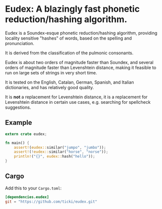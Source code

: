 # Eudex: A blazingly fast phonetic reduction/hashing algorithm.

Eudex is a Soundex-esque phonetic reduction/hashing algorithm, providing
locality sensitive "hashes" of words, based on the spelling and pronunciation.

It is derived from the classification of the pulmonic consonants.

Eudex is about two orders of magnitude faster than Soundex, and several orders
of magnitude faster than Levenshtein distance, making it feasible to run on
large sets of strings in very short time.

It is tested on the English, Catalan, German, Spanish, and Italian
dictionaries, and has relatively good quality.

It is **not** a replacement for Levenshtein distance, it is a replacement for
Levenshtein distance in certain use cases, e.g. searching for spellcheck
suggestions.

## Example

```rust
extern crate eudex;

fn main() {
    assert!(eudex::similar("jumpo", "jumbo"));
    assert!(!eudex::similar("horse", "norse"));
    println!("{}", eudex::hash("hello"));
}
```

## Cargo

Add this to your `Cargo.toml`:

```toml
[dependencies.eudex]
git = "https://github.com/ticki/eudex.git"
```
